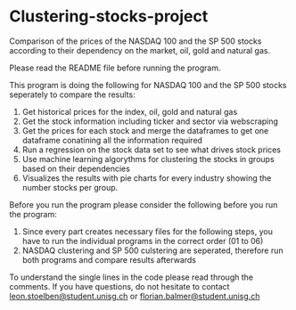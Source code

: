 # Clustering-stocks-project
Comparison of the prices of the NASDAQ 100 and the SP 500 stocks according to their dependency on the market, oil, gold and natural gas. 

Please read the README file before running the program.

This program is doing the following for NASDAQ 100 and the SP 500 stocks seperately to compare the results:
1. Get historical prices for the index, oil, gold and natural gas
2. Get the stock information including ticker and sector via webscraping
3. Get the prices for each stock and merge the dataframes to get one dataframe conatining all the information required
4. Run a regression on the stock data set to see what drives stock prices
5. Use machine learning algorythms for clustering the stocks in groups based on their dependencies
6. Visualizes the results with pie charts for every industry showing the number stocks per group. 


Before you run the program please consider the following before you run the program:
1. Since every part creates necessary files for the following steps, you have to run the individual programs in the correct order (01 to 06)
2. NASDAQ clustering and SP 500 culstering are seperated, therefore run both programs and compare results afterwards

To understand the single lines in the code please read through the comments. If you have questions, do not hesitate to contact leon.stoelben@student.unisg.ch or florian.balmer@student.unisg.ch

